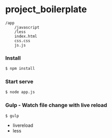 # project_boilerplate

```
/app
    /javascript
    /less
    index.html
    css.css
    js.js
```

### Install
```sh
$ npm install
```
### Start serve
```sh
$ node app.js
```
### Gulp - Watch file change with live reload
```sh
$ gulp
```

- livereload
- less